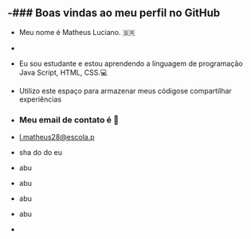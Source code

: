 -### Boas vindas ao meu perfil no GitHub
-
- Meu nome é Matheus Luciano. 🇧🇷
- 
- Eu sou estudante e estou aprendendo a linguagem de programação Java Script, HTML, CSS.💻
- Utilizo este espaço para armazenar meus códigose compartilhar experiências

- ### Meu email de contato é 📧
- l.matheus28@escola.p
- sha do do eu
- abu
- abu
- abu
- abu
- 

